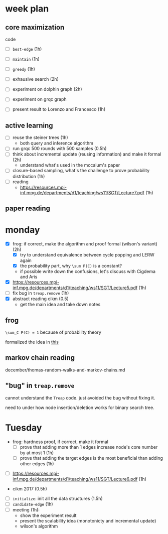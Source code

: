# week plan

## core maximization

code

- [ ] `best-edge` (1h)
- [ ] `maintain` (1h)
- [ ] `greedy` (1h)
- [ ] exhausive search (2h)
- [ ] experiment on dolphin graph (2h)
- [ ] experiment on grqc graph
- [ ] present result to Lorenzo and Francesco (1h)


## active learning

- [ ] reuse the steiner trees (1h)
  - both query and inference algorithm
- [ ] run grqc 500 rounds with 500 samples (0.5h)
- [ ] think about incremental update (reusing information) and make it formal (2h) 
  - understand what's used in the mccalum's paper
- [ ] closure-based sampling, what's the challenge to prove probability distribution (1h)
- [ ] reading
  - https://resources.mpi-inf.mpg.de/departments/d1/teaching/ws11/SGT/Lecture7.pdf (1h)

## paper reading

# monday

- [X] frog: if correct, make the algorithm and proof formal (wilson's variant) (2h)
  - [X] try to understand equivalence between cycle popping and LERW again
  - [X] the probability part, why `\sum P(C)` is a constant? 
  - if possible write down the confusions, let's discuss with Cigdema and Aris
- [X] https://resources.mpi-inf.mpg.de/departments/d1/teaching/ws11/SGT/Lecture5.pdf (1h)
- [ ] fix bug in `treap.remove` (1h)
- [X] abstract reading cikm (0.5) 
  - get the main idea and take down notes

## frog

`\sum_C P(C) = 1` because of probability theory

formalized the idea in [this](december/sampling-steiner-tree-using-cycle-popping.md)

## markov chain reading

december/thomas-random-walks-and-markov-chains.md

## "bug" in `treap.remove`

cannot understand the `Treap` code. just avoided the bug without fixing it. 

need to under how node insertion/deletion works for binary search tree.

# Tuesday

- frog: hardness proof, if correct, make it formal
  - [ ] prove that adding more than 1 edges increase node's core number by at most 1 (1h)
  - [ ] prove that adding the target edges is the most beneficial than adding other edges (1h)
- [ ] https://resources.mpi-inf.mpg.de/departments/d1/teaching/ws11/SGT/Lecture6.pdf (1h)
- cikm 2017 (0.5h)
- [ ] `initialize`: init all the data structures (1.5h)
- [ ] `candidate-edge` (1h)
- [ ] meeting (1h):
  - show the experiment result
  - present the scalability idea (monotonicty and incremental update)
  - wilson's algorithm